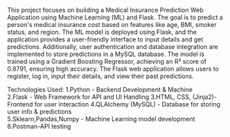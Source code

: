 This project focuses on building a Medical Insurance Prediction Web Application using Machine Learning (ML) and Flask. 
The goal is to predict a person's medical insurance cost based on features like age, BMI, smoker status, and region. 
The ML model is deployed using Flask, and the application provides a user-friendly interface to input details and get predictions. 
Additionally, user authentication and database integration are implemented to store predictions in a MySQL database. 
The model is trained using a Gradient Boosting Regressor, achieving an R² score of 0.8791, ensuring high accuracy. 
The Flask web application allows users to register, log in, input their details, and view their past predictions. 

Technologies Used:
1.Python - Backend Development & Machine                                                                                                                                                 
2.Flask -	 Web Framework for API and UI Handling 
3.HTML, CSS, (Jinja2)-Frontend for user interaction 
4.QLAlchemy (MySQL) - Database for storing user info & predictions   
5.Sklearn,Pandas,Numpy - Machine Learning model development 
6.Postman-API testing 
 
 


